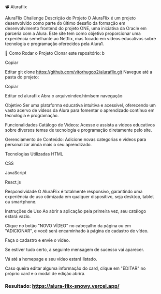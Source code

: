 📽️ Aluraflix

AluraFlix Challenge
Descrição do Projeto
O AluraFlix é um projeto desenvolvido como parte do último desafio da formação em desenvolvimento frontend do projeto ONE, uma iniciativa da Oracle em parceria com a Alura. Este site tem como objetivo proporcionar uma experiência semelhante ao Netflix, mas focado em vídeos educativos sobre tecnologia e programação oferecidos pela Alura1.

🧩 Como Rodar o Projeto
Clonar este repositório:
b

Copiar

Editar
git clone https://github.com/vitorhugoo2/aluraflix.git
Navegue até a pasta do projeto:

Copiar

Editar
cd aluraflix
Abra o arquivoindex.htmlsem navegação

Objetivo
Ser uma plataforma educativa intuitiva e acessível, oferecendo um vasto acervo de vídeos da Alura para fomentar o aprendizado contínuo em tecnologia e programação.

Funcionalidades
Catálogo de Vídeos: Acesse e assista a vídeos educativos sobre diversos temas de tecnologia e programação diretamente pelo site.

Gerenciamento de Conteúdo: Adicione novas categorias e vídeos para personalizar ainda mais o seu aprendizado.

Tecnologias Utilizadas
HTML

CSS

JavaScript

React.js

Responsividade
O AluraFlix é totalmente responsivo, garantindo uma experiência de uso otimizada em qualquer dispositivo, seja desktop, tablet ou smartphone.

Instruções de Uso
Ao abrir a aplicação pela primeira vez, seu catálogo estará vazio.

Clique no botão "NOVO VÍDEO" no cabeçalho da página ou em "ADICIONAR", e você será encaminhado à página de cadastro de vídeo.

Faça o cadastro e envie o vídeo.

Se estiver tudo certo, a seguinte mensagem de sucesso vai aparecer.

Vá até a homepage e seu vídeo estará listado.

Caso queira editar alguma informação do card, clique em "EDITAR" no próprio card e o modal de edição abrirá.

### Resultado: https://alura-flix-snowy.vercel.app/
